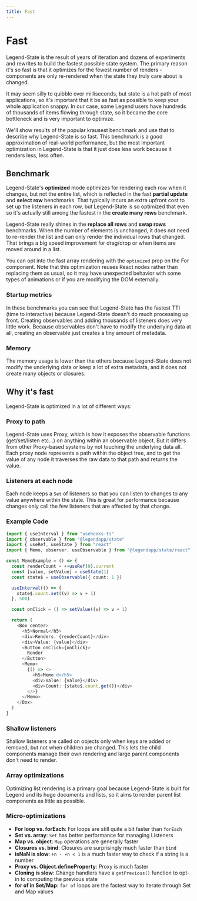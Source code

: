 ```yaml
---
title: Fast 
---
```


# Fast 

Legend-State is the result of years of iteration and dozens of experiments and rewrites to build the fastest possible state system. The primary reason it's so fast is that it optimizes for the fewest number of renders - components are only re-rendered when the state they truly care about is changed.

It may seem silly to quibble over milliseconds, but state is a hot path of most applications, so it's important that it be as fast as possible to keep your whole application snappy. In our case, some Legend users have hundreds of thousands of items flowing through state, so it became the core bottleneck and is very important to optimize.

We'll show results of the popular krausest benchmark and use that to describe why Legend-State is so fast. This benchmark is a good approximation of real-world performance, but the most important optimization in Legend-State is that it just does less work because it renders less, less often.

## Benchmark

Legend-State's **optimized** mode optimizes for rendering each row when it changes, but not the entire list, which is reflected in the fast **partial update** and **select row** benchmarks. That typically incurs an extra upfront cost to set up the listeners in each row, but Legend-State is so optimized that even so it's actually still among the fastest in the **create many rows** benchmark.

Legend-State really shines in the **replace all rows** and **swap rows** benchmarks. When the number of elements is unchanged, it does not need to re-render the list and can only render the individual rows that changed. That brings a big speed improvement for drag/drop or when items are moved around in a list.

You can opt into the fast array rendering with the `optimized` prop on the For component. Note that this optimization reuses React nodes rather than replacing them as usual, so it may have unexpected behavior with some types of animations or if you are modifying the DOM externally.

### Startup metrics

In these benchmarks you can see that Legend-State has the fastest TTI (time to interactive) because Legend-State doesn't do much processing up front. Creating observables and adding thousands of listeners does very little work. Because observables don't have to modify the underlying data at all, creating an observable just creates a tiny amount of metadata.

### Memory

The memory usage is lower than the others because Legend-State does not modify the underlying data or keep a lot of extra metadata, and it does not create many objects or closures.

## Why it's fast

Legend-State is optimized in a lot of different ways:

### Proxy to path

Legend-State uses Proxy, which is how it exposes the observable functions (get/set/listen etc…) on anything within an observable object. But it differs from other Proxy-based systems by not touching the underlying data all. Each proxy node represents a path within the object tree, and to get the value of any node it traverses the raw data to that path and returns the value.

### Listeners at each node

Each node keeps a `Set` of listeners so that you can listen to changes to any value anywhere within the state. This is great for performance because changes only call the few listeners that are affected by that change.

### Example Code

```typescript
import { useInterval } from "usehooks-ts"
import { observable } from "@legendapp/state"
import { useRef, useState } from "react"
import { Memo, observer, useObservable } from "@legendapp/state/react"

const MemoExample = () => {
  const renderCount = ++useRef(0).current
  const [value, setValue] = useState(1)
  const state$ = useObservable({ count: 1 })

  useInterval(() => {
    state$.count.set((v) => v + 1)
  }, 500)

  const onClick = () => setValue((v) => v + 1)

  return (
    <Box center>
      <h5>Normal</h5>
      <div>Renders: {renderCount}</div>
      <div>Value: {value}</div>
      <Button onClick={onClick}>
        Render
      </Button>
      <Memo>
        {() => <>
          <h5>Memo'd</h5>
          <div>Value: {value}</div>
          <div>Count: {state$.count.get()}</div>
        </>}
      </Memo>
    </Box>
  )
}
```

### Shallow listeners

Shallow listeners are called on objects only when keys are added or removed, but not when children are changed. This lets the child components manage their own rendering and large parent components don't need to render.

### Array optimizations

Optimizing list rendering is a primary goal because Legend-State is built for Legend and its huge documents and lists, so it aims to render parent list components as little as possible.

### Micro-optimizations

*   **For loop vs. forEach**: For loops are still quite a bit faster than `forEach`
*   **Set vs. array**: `Set` has better performance for managing Listeners
*   **Map vs. object**: `Map` operations are generally faster
*   **Closures vs. bind**: Closures are surprisingly much faster than `bind`
*   **isNaN is slow**: `+n - +n < 1` is a much faster way to check if a string is a number
*   **Proxy vs. Object.defineProperty**: Proxy is much faster
*   **Cloning is slow**: Change handlers have a `getPrevious()` function to opt-in to computing the previous state
*   **for of in Set/Map**: `for of` loops are the fastest way to iterate through Set and Map values
